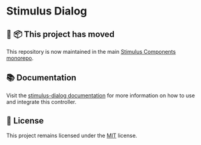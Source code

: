 # Stimulus Dialog

## 🚚 📦 This project has moved

This repository is now maintained in the main [Stimulus Components monorepo](https://github.com/stimulus-components/stimulus-components).

## 📚 Documentation

Visit the [stimulus-dialog documentation](https://www.stimulus-components.com/docs/stimulus-dialog/) for more information on how to use and integrate this controller.

## 📝 License

This project remains licensed under the [MIT](http://opensource.org/licenses/MIT) license.
